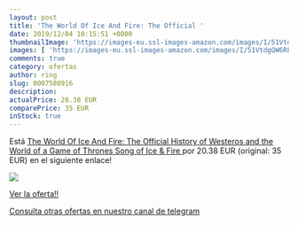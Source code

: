 ```yaml
---
layout: post
title: 'The World Of Ice And Fire: The Official '
date: 2019/12/04 10:15:51 +0000
thumbnailImage: 'https://images-eu.ssl-images-amazon.com/images/I/51VtdgQW6RL._SL200_.jpg'
images: [ 'https://images-eu.ssl-images-amazon.com/images/I/51VtdgQW6RL._SL200_.jpg' ]
comments: true
category: ofertas
author: ring
slug: 0007580916
description:
actualPrice: 20.38 EUR
comparePrice: 35 EUR
inStock: true
---
```


Está [The World Of Ice And Fire: The Official History of Westeros and the World of a Game of Thrones  Song of Ice & Fire ](https://www.amazon.com/dp/0007580916/?tag=redken08-20) por 20.38 EUR (original: 35 EUR) en el siguiente enlace!

[![](https://images-eu.ssl-images-amazon.com/images/I/51VtdgQW6RL._SL200_.jpg)](https://www.amazon.com/dp/0007580916/?tag=redken08-20)

[Ver la oferta!!](https://www.amazon.com/dp/0007580916/?tag=redken08-20)

[Consulta otras ofertas en nuestro canal de telegram](https://t.me/s/ofertas25)
